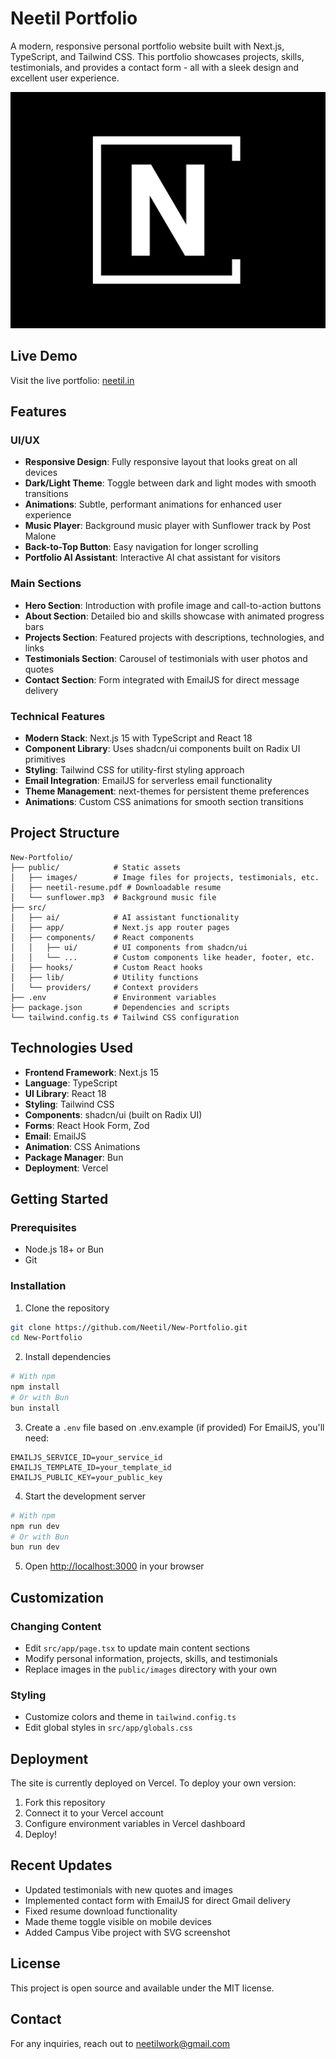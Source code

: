 # Neetil Portfolio

A modern, responsive personal portfolio website built with Next.js, TypeScript, and Tailwind CSS. This portfolio showcases projects, skills, testimonials, and provides a contact form - all with a sleek design and excellent user experience.

![Portfolio Preview](public/images/logo/neetil-logo.png)

## Live Demo

Visit the live portfolio: [neetil.in](https://www.neetil.in)

## Features

### UI/UX
- **Responsive Design**: Fully responsive layout that looks great on all devices
- **Dark/Light Theme**: Toggle between dark and light modes with smooth transitions
- **Animations**: Subtle, performant animations for enhanced user experience
- **Music Player**: Background music player with Sunflower track by Post Malone
- **Back-to-Top Button**: Easy navigation for longer scrolling
- **Portfolio AI Assistant**: Interactive AI chat assistant for visitors

### Main Sections
- **Hero Section**: Introduction with profile image and call-to-action buttons
- **About Section**: Detailed bio and skills showcase with animated progress bars
- **Projects Section**: Featured projects with descriptions, technologies, and links
- **Testimonials Section**: Carousel of testimonials with user photos and quotes
- **Contact Section**: Form integrated with EmailJS for direct message delivery

### Technical Features
- **Modern Stack**: Next.js 15 with TypeScript and React 18
- **Component Library**: Uses shadcn/ui components built on Radix UI primitives
- **Styling**: Tailwind CSS for utility-first styling approach
- **Email Integration**: EmailJS for serverless email functionality
- **Theme Management**: next-themes for persistent theme preferences
- **Animations**: Custom CSS animations for smooth section transitions


## Project Structure

```
New-Portfolio/
├── public/            # Static assets
│   ├── images/        # Image files for projects, testimonials, etc.
│   ├── neetil-resume.pdf # Downloadable resume
│   └── sunflower.mp3  # Background music file
├── src/
│   ├── ai/            # AI assistant functionality
│   ├── app/           # Next.js app router pages
│   ├── components/    # React components
│   │   ├── ui/        # UI components from shadcn/ui
│   │   └── ...        # Custom components like header, footer, etc.
│   ├── hooks/         # Custom React hooks
│   ├── lib/           # Utility functions
│   └── providers/     # Context providers
├── .env               # Environment variables
├── package.json       # Dependencies and scripts
└── tailwind.config.ts # Tailwind CSS configuration
```

## Technologies Used

- **Frontend Framework**: Next.js 15
- **Language**: TypeScript
- **UI Library**: React 18
- **Styling**: Tailwind CSS
- **Components**: shadcn/ui (built on Radix UI)
- **Forms**: React Hook Form, Zod
- **Email**: EmailJS
- **Animation**: CSS Animations
- **Package Manager**: Bun
- **Deployment**: Vercel

## Getting Started

### Prerequisites
- Node.js 18+ or Bun
- Git

### Installation

1. Clone the repository
```bash
git clone https://github.com/Neetil/New-Portfolio.git
cd New-Portfolio
```

2. Install dependencies
```bash
# With npm
npm install
# Or with Bun
bun install
```

3. Create a `.env` file based on .env.example (if provided)
For EmailJS, you'll need:
```
EMAILJS_SERVICE_ID=your_service_id
EMAILJS_TEMPLATE_ID=your_template_id
EMAILJS_PUBLIC_KEY=your_public_key
```

4. Start the development server
```bash
# With npm
npm run dev
# Or with Bun
bun run dev
```

5. Open [http://localhost:3000](http://localhost:3000) in your browser

## Customization

### Changing Content
- Edit `src/app/page.tsx` to update main content sections
- Modify personal information, projects, skills, and testimonials
- Replace images in the `public/images` directory with your own

### Styling
- Customize colors and theme in `tailwind.config.ts`
- Edit global styles in `src/app/globals.css`

## Deployment

The site is currently deployed on Vercel. To deploy your own version:

1. Fork this repository
2. Connect it to your Vercel account
3. Configure environment variables in Vercel dashboard
4. Deploy!

## Recent Updates

- Updated testimonials with new quotes and images
- Implemented contact form with EmailJS for direct Gmail delivery
- Fixed resume download functionality
- Made theme toggle visible on mobile devices
- Added Campus Vibe project with SVG screenshot

## License

This project is open source and available under the MIT license.

## Contact

For any inquiries, reach out to neetilwork@gmail.com
